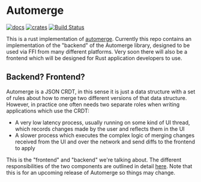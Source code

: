 # Automerge

[![docs](https://docs.rs/automerge/badge.svg)](https://docs.rs/automerge)
[![crates](https://crates.io/crates/automerge)](https://crates.io/crates/automerge)
[![Build Status](https://travis-ci.org/alexjg/automerge-rs.svg?branch=master)](https://travis-ci.org/alexjg/automerge-rs)

This is a rust implementation of
[automerge](https://github.com/automerge/automerge). Currently this repo
contains an implementation of the "backend" of the Automerge library, designed
to be used via FFI from many different platforms. Very soon there will also be
a frontend which will be designed for Rust application developers to use.

## Backend? Frontend?

Automerge is a JSON CRDT, in this sense it is just a data structure with a set
of rules about how to merge two different versions of that data structure.
However, in practice one often needs two separate roles when writing
applications which use the CRDT: 

- A very low latency process, usually running on some kind of UI thread, which
  records changes made by the user and reflects them in the UI
- A slower process which executes the complex logic of merging changes received
  from the UI and over the network and send diffs to the frontend to apply

This is the "frontend" and "backend" we're talking about. The different
responsibilities of the two components are outlined in detail 
[here](https://github.com/automerge/automerge/blob/performance/BINARY_FORMAT.md).
Note that this is for an upcoming release of Automerge so things may change.

